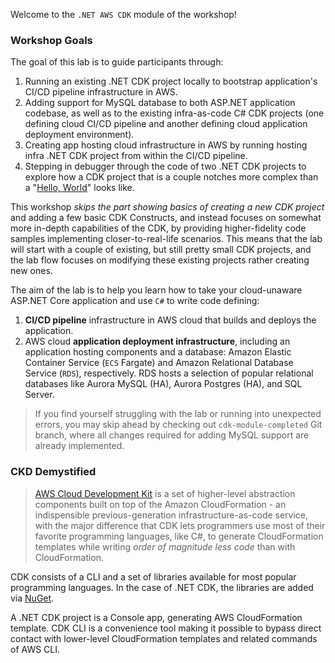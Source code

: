 <!--
+++
title = "CDK Module Overview"
date = 2019-10-12T18:06:59-04:00
weight = 10
+++
-->
Welcome to the `.NET AWS CDK` module of the workshop!

### Workshop Goals

The goal of this lab is to guide participants through:

1. Running an existing .NET CDK project locally to bootstrap application's CI/CD pipeline infrastructure in AWS.
2. Adding support for MySQL database to both ASP.NET application codebase, as well as to the existing infra-as-code C# CDK projects (one defining cloud CI/CD pipeline and another defining cloud application deployment environment).
3. Creating app hosting cloud infrastructure in AWS by running hosting infra .NET CDK project from within the CI/CD pipeline.
4. Stepping in debugger through the code of two .NET CDK projects to explore how a CDK project that is a couple notches more complex than a "[Hello, World](https://docs.aws.amazon.com/cdk/latest/guide/getting_started.html)" looks like.  

This workshop *skips the part showing basics of creating a new CDK project* and adding a few basic CDK Constructs, and instead focuses on somewhat more in-depth capabilities of the CDK, by providing higher-fidelity code samples implementing closer-to-real-life scenarios. This means that the lab will start with a couple of existing, but still pretty small CDK projects, and the lab flow focuses on modifying these existing projects rather creating new ones.

The aim of the lab is to help you learn how to take your cloud-unaware ASP.NET Core application and use `C#` to write code defining:

1. **CI/CD pipeline** infrastructure in AWS cloud that builds and deploys the application.
2. AWS cloud **application deployment infrastructure**, including an application hosting components and a database: Amazon Elastic Container Service (`ECS` Fargate) and Amazon Relational Database Service (`RDS`), respectively. RDS hosts a selection of popular relational databases like Aurora MySQL (HA), Aurora Postgres (HA), and SQL Server.

> If you find yourself struggling with the lab or running into unexpected errors, you may skip ahead by checking out `cdk-module-completed` Git branch, where all changes required for adding MySQL support are already implemented.

### CKD Demystified

> [AWS Cloud Development Kit](https://docs.aws.amazon.com/cdk/latest/guide/home.html) is a set of higher-level abstraction components built on top of the Amazon CloudFormation - an indispensible previous-generation infrastructure-as-code service, with the major difference  that CDK lets programmers use most of their favorite programming languages, like C#, to generate CloudFormation templates while writing *order of magnitude less code* than with CloudFormation.

CDK consists of a CLI and a set of libraries available for most popular programming languages. In the case of .NET CDK, the libraries are added via [NuGet](https://www.nuget.org/packages/Amazon.CDK/).

A .NET CDK project is a Console app, generating AWS CloudFormation template. CDK CLI is a convenience tool making it possible to bypass direct contact with lower-level CloudFormation templates and related commands of AWS CLI.
